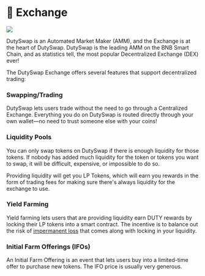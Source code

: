 # 🔄 Exchange

![](../../.gitbook/assetsduty.exchange-header.png)

DutySwap is an Automated Market Maker (AMM), and the Exchange is at the heart of DutySwap. DutySwap is the leading AMM on the BNB Smart Chain, and as statistics tell, the most popular Decentralized Exchange (DEX) ever!

The DutySwap Exchange offers several features that support decentralized trading:

### Swapping/Trading

DutySwap lets users trade without the need to go through a Centralized Exchange. Everything you do on DutySwap is routed directly through your own wallet—no need to trust someone else with your coins!

### Liquidity Pools

You can only swap tokens on DutySwap if there is enough liquidity for those tokens. If nobody has added much liquidity for the token or tokens you want to swap, it will be difficult, expensive, or impossible to do so.

Providing liquidity will get you LP Tokens, which will earn you rewards in the form of trading fees for making sure there's always liquidity for the exchange to use.

### Yield Farming

Yield farming lets users that are providing liquidity earn DUTY rewards by locking their LP tokens into a smart contract. The incentive is to balance out the risk of [impermanent loss](https://academy.binance.com/en/articles/impermanent-loss-explained) that comes along with locking in your liquidity.

### Initial Farm Offerings (IFOs)

An Initial Farm Offering is an event that lets users buy into a limited-time offer to purchase new tokens. The IFO price is usually very generous.
